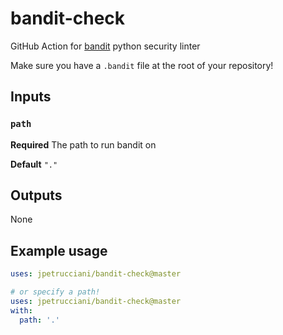# bandit-check
GitHub Action for [bandit](https://github.com/PyCQA/bandit) python security linter

Make sure you have a `.bandit` file at the root of your repository!

## Inputs

### `path`

**Required** The path to run bandit on

**Default** `"."`

## Outputs

None

## Example usage

```yaml
uses: jpetrucciani/bandit-check@master

# or specify a path!
uses: jpetrucciani/bandit-check@master
with:
  path: '.'
```